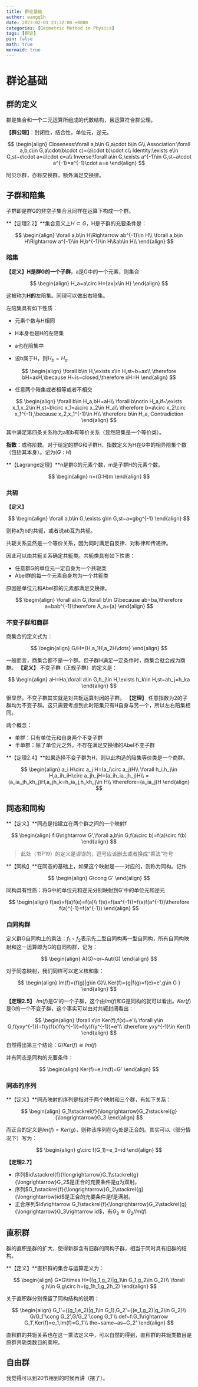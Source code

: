 ```yaml
---
title: 群论基础
author: wangq1h
date: 2023-02-01 23:32:00 +0800
categories: [Geometric Method in Physics]
tags: [群论]
pin: false
math: true
mermaid: true
---
```


# 群论基础

## 群的定义

群是集合和**一个**二元运算所组成的代数结构，且运算符合群公理。

**【群公理】**：封闭性，结合性，单位元，逆元。

$$
\begin{align}
Closeness:\forall a,b\in G,a\cdot b\in G\\
Association:\forall a,b,c\in G,a\cdot(b\cdot c)=(a\cdot b)\cdot c\\
Identity:\exists e\in G,st~e\cdot a=a\cdot e=a\\
Inverse:\forall a\in G,\exists a^{-1}\in G,st~a\cdot a^{-1}=a^{-1}\cdot a=e
\end{align}
$$

阿贝尔群，亦称交换群，额外满足交换律。

## 子群和陪集

子群即是群G的非空子集合且同样在运算下构成一个群。

**【定理2.2】**集合意义上$H\subset G$，H是子群的充要条件是：

$$
\begin{align}
\forall a,b\in H\Rightarrow ab^{-1}\in H\\
\forall a,b\in H\Rightarrow a^{-1}\in H,b^{-1}\in H\&ab\in H\\
\end{align}
$$

### 陪集

**【定义】**H是群G的一个**子群**，a是G中的一个元素，则集合

$$
\begin{align}
H_a=a\circ H={ax|x\in H}
\end{align}
$$

这被称为**H的**左陪集。同理可以做出右陪集。

左陪集具有如下性质：

* 元素个数与H相同

* H本身也是H的左陪集

* a也在陪集中

* 设b属于H，则$H_b=H_a$
 
$$
\begin{align}
\forall b\in H,\exists x\in H,st~b=ax\\
  \therefore bH=axH,\because H~is~closed,\therefore xH=H
\end{align}
$$


* 任意两个陪集或者相等或者不相交

$$
\begin{align}
\forall b\in H_a,bH=aH\\
  \forall b\notin H_a,if~\exists x_1,x_2\in H,st~b\circ x_1=a\circ x_2\in H_a\\
  \therefore b=a\circ x_2\circ x_1^{-1},\because x_2,x_1^{-1}\in H\\
  \therefore b\in H_a, Contradiction
\end{align}
$$


其中满足第四条关系称为a和b有等价关系（显然陪集是一个等价类）。

**指数**：或称阶数。对于给定的群G和子群H，指数定义为H在G中的相异陪集个数（包括其本身）。记为$(G:H)$

**【Lagrange定理】**n是群G的元素个数，m是子群H的元素个数。

$$
\begin{align}
n=(G:H)m
\end{align}
$$


### 共轭

**【定义】**

$$
\begin{align}
\forall a,b\in G,\exists g\in G,st~a=gbg^{-1}
\end{align}
$$

则称a为b的共轭，或者说ab互为共轭。

共轭关系显然是一个等价关系，因为同时满足自反律、对称律和传递律。

因此可以由共轭关系确定共轭类。共轭类具有如下性质：

* 任意群G的单位元一定自身为一个共轭类
* Abel群的每一个元素自身均为一个共轭类

原因是单位元和Abel群的元素都满足交换律。

$$
\begin{align}
\forall a\in G,\forall b\in G\because ab=ba,\therefore a=bab^{-1}\therefore A_a={a}
\end{align}
$$


### 不变子群和商群

商集合的定义式为：

$$
\begin{align}
G/H={H,a_1H,a_2H\dots}
\end{align}
$$

一般而言，商集合都不是一个群。但子群H满足一定条件时，商集合就会成为商群。
**【定义】** 不变子群（正规子群）的定义是：

$$
\begin{align}
aH=Ha,\forall a\in G,h_j\in H,\exists h_k\in H,st~ah_j=h_ka
\end{align}
$$

很显然，不变子群其实就是对共轭运算封闭的子群。
**【定理】** 任意指数为2的子群均为不变子群。这只需要考虑到此时陪集只有H自身与另一个，所以左右陪集相同。

两个概念：

* 单群：只有单位元和自身两个不变子群
* 半单群：除了单位元之外，不存在满足交换律的Abel不变子群

**【定理2.4】**如果选择不变子群为H，则以此构造的陪集等价类是一个商群。

$$
\begin{align}
a_i H\circ a_j H=(a_i\circ a_j)H\\
\forall h_i,h_j\in H,a_ih_iH\circ a_jh_jH=(a_ih_ia_jh_j)H\\
=(a_ia_jh_kh_j)H,a_jh_k=h_ia_j,h_kh_j\in H\\
\therefore=(a_ia_j)H
\end{align}
$$


## 同态和同构

**【定义】**同态是指建立在两个群之间的一个映射f

$$
\begin{align}
f:G\rightarrow G',\forall a,b\in G,f(a\circ b)=f(a)\circ f(b)
\end{align}
$$


> 此处（书P19）的定义是谬误的，逗号应该删去或者换成“乘法”符号

**【同构】**在同态的基础上，如果这个映射是一一对应的，则称为同构。记作

$$
\begin{align}
G\cong G'
\end{align}
$$

同构具有性质：将G中的单位元和逆元分别映射到G'中的单位元和逆元

$$
\begin{align}
f(ae)=f(a)f(e)=f(a)\\
f(e)=f(aa^{-1})=f(a)f(a^{-1})\therefore f(a)^{-1}=f(a^{-1})
\end{align}
$$


### 自同构群

定义群G自同构上的乘法：$f_1\circ f_2$表示先二型自同构再一型自同构，所有自同构映射和这一运算即为G的自同构群，记为：

$$
\begin{align}
A(G)~or~Aut(G)
\end{align}
$$

对于同态映射，我们同样可以定义核和象：

$$
\begin{align}
Im(f)={f(g)|g\in G}\\
Ker(f)={g|f(g)=f(e)=e',g\in G }
\end{align}
$$

**【定理2.5】**  $Im(f)$是G'的一个子群，这个由$Im(f)$和G是同构的就可以看出。$Ker(f)$是G的一个不变子群，这个事实可以由对共轭封闭看出：

$$
\begin{align}
\forall x\in Ker(f),f(x)=e'\\
\forall y\in G,f(yxy^{-1})=f(y)f(x)f(y^{-1})=f(y)f(y^{-1})=e'\\
\therefore yxy^{-1}\in Ker(f)
\end{align}
$$

自然得出第三个结论：$G/Ker(f)\cong Im(f)$

并有同态是同构的充要条件：

$$
\begin{align}
Ker(f)=e,Im(f)=G'
\end{align}
$$


### 同态的序列

**【定义】**同态映射的序列是指对于两个映射和三个群，有如下关系：

$$
\begin{align}
G_1\stackrel{f}{\longrightarrow}G_2\stackrel{g}{\longrightarrow}G_3
\end{align}
$$

而正合的定义是$Im(f)=Ker(g)$，则称该序列在$G_2$处是正合的。其实可以（部分情况下）写为：

$$
\begin{align}
g\circ f(G_1)=e_3=id
\end{align}
$$

**【定理2.7】**

* 序列$id\stackrel{f}{\longrightarrow}G_1\stackrel{g}{\longrightarrow}G_2$是正合的充要条件是g为双射。
* 序列$G_1\stackrel{f}{\longrightarrow}G_2\stackrel{g}{\longrightarrow}id$是正合的充要条件是f是满射。
* 正合序列$id\rightarrow G_1\stackrel{f}{\longrightarrow}G_2\stackrel{g}{\longrightarrow}G_3\rightarrow id$，有$G_3\cong G_2/Im(f)$

## 直积群

群的直积是群的扩大，使得新群含有旧群的同构子群，相当于同时具有旧群的结构。

**【定义】**直积群的集合与运算定义为：

$$
\begin{align}
G=G\times H={(g_1,g_2)|g_1\in G_1,g_2\in G_2}\\
\forall g,h\in G,g\circ h=(g_1h_1,g_2h_2)
\end{align}
$$

关于直积群分别保留了同构结构的说明：

$$
\begin{align}
G_1'={(g_1,e_2)|g_1\in G_1},G_2'={(e_1,g_2)|g_2\in G_2}\\
G/G_1'\cong G_2',G/G_2'\cong G_1'\\
def~f:G_1\rightarrow G_1',Ker(f)=e_1,Im(f)=G_1'\\
the~same~as~G_2'
\end{align}
$$

直积群的共轭关系也在这一乘法定义中，可以自然的得到，直积群的共轭类数目是原群共轭类数目的乘积。

## 自由群

我觉得可以到20节用到的时候再讲（摆了）。
